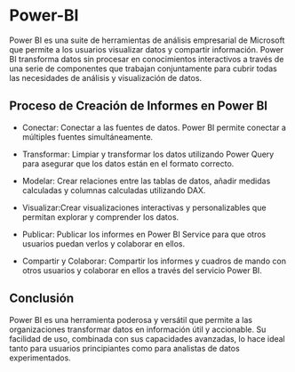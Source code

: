 # Power-BI

Power BI es una suite de herramientas de análisis empresarial de Microsoft que permite a los usuarios visualizar datos y compartir información. Power BI transforma datos sin procesar en conocimientos interactivos a través de una serie de componentes que trabajan conjuntamente para cubrir todas las necesidades de análisis y visualización de datos.


## Proceso de Creación de Informes en Power BI
* Conectar: Conectar a las fuentes de datos. Power BI permite conectar a múltiples fuentes simultáneamente.

* Transformar: Limpiar y transformar los datos utilizando Power Query para asegurar que los datos están en el formato correcto.

* Modelar: Crear relaciones entre las tablas de datos, añadir medidas calculadas y columnas calculadas utilizando DAX.

* Visualizar:Crear visualizaciones interactivas y personalizables que permitan explorar y comprender los datos.

* Publicar: Publicar los informes en Power BI Service para que otros usuarios puedan verlos y colaborar en ellos.

* Compartir y Colaborar: Compartir los informes y cuadros de mando con otros usuarios y colaborar en ellos a través del servicio Power BI.

## Conclusión
Power BI es una herramienta poderosa y versátil que permite a las organizaciones transformar datos en información útil y accionable. Su facilidad de uso, combinada con sus capacidades avanzadas, lo hace ideal tanto para usuarios principiantes como para analistas de datos experimentados.
